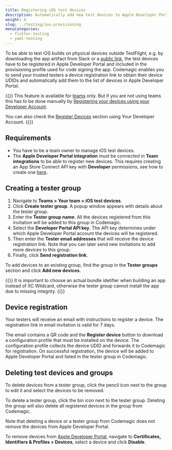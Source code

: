 ```yaml
---
title: Registering iOS test devices
description: Automatically add new test devices to Apple Developer Portal
weight: 4
slug: ../testing/ios-provisioning
menuCategories:
  - flutter-testing
  - yaml-testing
---
```


To be able to test iOS builds on physical devices outside TestFlight, e.g. by downloading the app artifact from Slack or a [public link](/yaml-publishing/shared-dashboards), the test devices have to be registered in Apple Developer Portal and included in the provisioning profile used for code signing the app. Codemagic enables you to send your trusted testers a device registration link to obtain their device UDIDs and automatically add them to the list of devices in Apple Developer Portal.

{{<notebox>}}
This feature is available for [teams](../teams/teams) only. But if you are not using teams this has to be done manually by [Registering your devices using your Developer Account](https://developer.apple.com/documentation/xcode/distributing-your-app-to-registered-devices#Register-Devices-in-Your-Developer-Account).

You can also check the [Register Devices](https://help.apple.com/developer-account/#/dev40df0d9fa) section using Your Developer Account.
{{</notebox>}}

## Requirements

* You have to be a team owner to manage iOS test devices. 
* The **Apple Developer Portal integration** must be connected in **Team integrations** to be able to register new devices. This requires creating an App Store Connect API key with **Developer** permissions, see how to create one [here](https://developer.apple.com/documentation/appstoreconnectapi/creating_api_keys_for_app_store_connect_api).

## Creating a tester group

1. Navigate to **Teams > Your team > iOS test devices**.
2. Click **Create tester group**. A popup window appears with details about the tester group.
3. Enter the **Tester group name**. All the devices registered from this invitation will be added to this group in Codemagic.
4. Select the **Developer Portal API key**. The API key determines under which Apple Developer Portal account the devices will be registered.
5. Then enter the **Tester email addresses** that will receive the device registration link. Note that you can later send new invitations to add more devices to this group.
6. Finally, click **Send registration link**. 

To add devices to an existing group, find the group in the **Tester groups** section and click **Add new devices**. 

{{<notebox>}}
It is important to choose an actual bundle idetifier when building an app instead of XC Wildcard, otherwise the tester group cannot install the app due to missing integrity.
{{</notebox>}}

## Device registration

Your testers will receive an email with instructions to register a device. The registration link in email invitation is valid for 7 days.

The email contains a QR code and the **Register device** button to download a configuration profile that must be installed on the device. The configuration profile collects the device UDID and forwards it to Codemagic for registration. On successful registration, the device will be added to Apple Developer Portal and listed in the tester group in Codemagic.

## Deleting test devices and groups

To delete devices from a tester group, click the pencil icon next to the group to edit it and select the devices to be removed. 

To delete a tester group, click the bin icon next to the tester group. Deleting the group will also delete all registered devices in the group from Codemagic.

Note that deleting a device or a tester group from Codemagic does not remove the devices from Apple Developer Portal.

To remove devices from [Apple Developer Portal](https://developer.apple.com/), navigate to **Certificates, Identifiers & Profiles > Devices**, select a device and click **Disable**.
